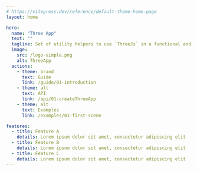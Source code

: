 ```yaml
---
# https://vitepress.dev/reference/default-theme-home-page
layout: home

hero:
  name: "Three App"
  text: ""
  tagline: Set of utility helpers to use `ThreeJs` in a functional and declarative way
  image:
    src: /logo-simple.png
    alt: ThreeApp
  actions:
    - theme: brand
      text: Guide
      link: /guide/01-introduction
    - theme: alt
      text: API
      link: /api/01-createThreeApp
    - theme: alt
      text: Examples
      link: /examples/01-first-scene

features:
  - title: Feature A
    details: Lorem ipsum dolor sit amet, consectetur adipiscing elit
  - title: Feature B
    details: Lorem ipsum dolor sit amet, consectetur adipiscing elit
  - title: Feature C
    details: Lorem ipsum dolor sit amet, consectetur adipiscing elit
---
```

